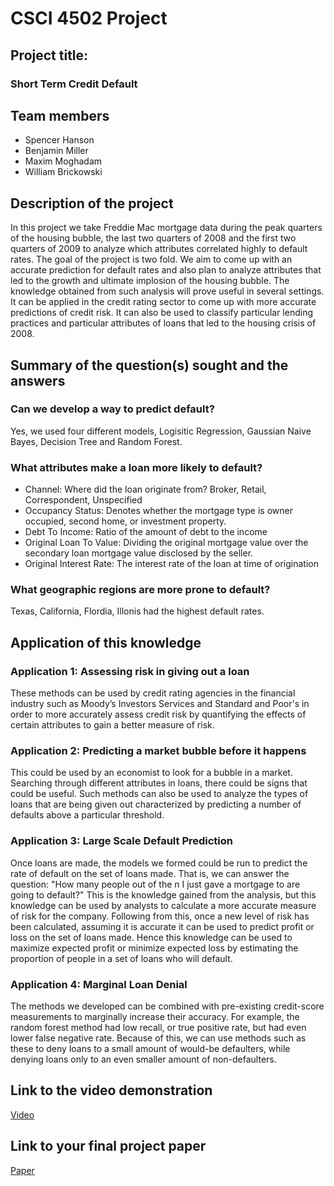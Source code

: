 # CSCI 4502 Project

## Project title:

### Short Term Credit Default
## Team members
- Spencer Hanson
- Benjamin Miller 
- Maxim Moghadam
- William Brickowski

## Description of the project

In this project we take Freddie Mac mortgage data during the peak quarters of the housing bubble, the last two quarters of 2008 and the first two quarters of 2009 to analyze which attributes correlated highly to default rates. The goal of the project is two fold. We aim to come up with an accurate prediction for default rates and also plan to analyze attributes that led to the growth and ultimate implosion of the housing bubble. The knowledge obtained from such analysis will prove useful in several settings. It can be applied in the credit rating sector to come up with more accurate predictions of credit risk. It can also be used to classify particular lending practices and particular attributes of loans that led to the housing crisis of 2008.

## Summary of the question(s) sought and the answers
### Can we develop a way to predict default?
Yes, we used four different models, Logisitic Regression, Gaussian Naive Bayes, Decision Tree and Random Forest.

### What attributes make a loan more likely to default?
- Channel: Where did the loan originate from? Broker, Retail, Correspondent, Unspecified
- Occupancy Status: Denotes whether the mortgage type is owner occupied, second home, or investment property.
- Debt To Income: Ratio of the amount of debt to the income
- Original Loan To Value: Dividing the original mortgage value over the secondary loan mortgage value disclosed by the seller.
- Original Interest Rate: The interest rate of the loan at time of origination

### What geographic regions are more prone to default?
Texas, California, Flordia, Illonis had the highest default rates.

## Application of this knowledge

### Application 1: Assessing risk in giving out a loan 
These methods can be used by credit rating agencies in the financial industry such as Moody’s Investors Services and Standard and Poor's in order to more accurately assess credit risk by quantifying the effects of certain attributes to gain a better measure of risk.

### Application 2: Predicting a market bubble before it happens
This could be used by an economist to look for a bubble in a market. Searching through different attributes in loans, there could be signs that could be useful. Such methods can also be used to analyze the types of loans that are being given out characterized by predicting a number of defaults above a particular threshold.

### Application 3: Large Scale Default Prediction
Once loans are made, the models we formed could be run to predict the rate of default on the set of loans made. That is, we can answer the question: "How many people out of the n I just gave a mortgage to are going to default?" This is the knowledge gained from the analysis, but this knowledge can be used by analysts to calculate a more accurate measure of risk for the company. Following from this, once a new level of risk has been calculated, assuming it is accurate it can be used to predict profit or loss on the set of loans made. Hence this knowledge can be used to maximize expected profit or minimize expected loss by estimating the proportion of people in a set of loans who will default.

### Application 4: Marginal Loan Denial
The methods we developed can be combined with pre-existing credit-score measurements to marginally increase their accuracy. For example, the random forest method had low recall, or true positive rate, but had even lower false negative rate. Because of this, we can use methods such as these to deny loans to a small amount of would-be defaulters, while denying loans only to an even smaller amount of non-defaulters.


## Link to the video demonstration
<a href="https://youtu.be/QMk3-gJySgs"><p>Video</p></a>

## Link to your final project paper
<a href="30_CreditScore_Part4.pdf"><p>Paper</p></a>
